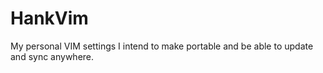 # HankVim

My personal VIM settings I intend to make portable and be able to update and sync anywhere. 
